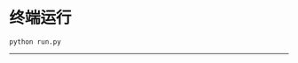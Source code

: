 # 终端运行

```shell
python run.py
```
*******************************************************************************************************************************